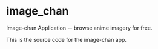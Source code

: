 # image_chan
Image-chan Application -- browse anime imagery for free.

This is the source code for the image-chan app.
